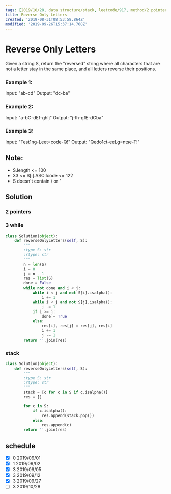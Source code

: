 ```yaml
---
tags: [2019/10/28, data structure/stack, leetcode/917, method/2 pointers, method/3 while]
title: Reverse Only Letters
created: '2019-08-31T08:53:58.864Z'
modified: '2019-09-26T15:37:14.768Z'
---
```


# Reverse Only Letters

Given a string S, return the "reversed" string where all characters that are not a letter stay in the same place, and all letters reverse their positions.


### Example 1:

Input: "ab-cd"
Output: "dc-ba"

### Example 2:

Input: "a-bC-dEf-ghIj"
Output: "j-Ih-gfE-dCba"

### Example 3:

Input: "Test1ng-Leet=code-Q!"
Output: "Qedo1ct-eeLg=ntse-T!"


## Note:

* S.length <= 100
* 33 <= S[i].ASCIIcode <= 122
* S doesn't contain \ or "


## Solution

### 2 pointers
### 3 while

```python
class Solution(object):
    def reverseOnlyLetters(self, S):
        """
        :type S: str
        :rtype: str
        """
        n = len(S)
        i = 0
        j = n - 1
        res = list(S)
        done = False
        while not done and i < j:
            while i < j and not S[i].isalpha():
                i += 1
            while i < j and not S[j].isalpha():
                j -= 1
            if i >= j:
                done = True
            else:
                res[i], res[j] = res[j], res[i]
                i += 1
                j -= 1
        return ''.join(res)
```

### stack

```python
class Solution(object):
    def reverseOnlyLetters(self, S):
        """
        :type S: str
        :rtype: str
        """
        stack = [c for c in S if c.isalpha()]
        res = []

        for c in S:
            if c.isalpha():
                res.append(stack.pop())
            else:
                res.append(c)
        return ''.join(res)
```

## schedule

* [x] 0 2019/09/01
* [x] 1 2019/09/02
* [x] 3 2019/09/05
* [x] 3 2019/09/12
* [x] 3 2019/09/27
* [ ] 3 2019/10/28
